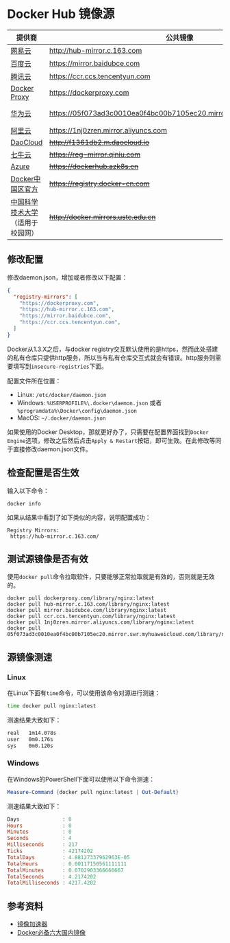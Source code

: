 # Docker Hub 镜像源

| 提供商         | 公共镜像  |私有镜像  |
|--------------|----------|----------|
|[网易云](https://sf.163.com/help/documents/56918246390157312) | http://hub-mirror.c.163.com ||
|[百度云](https://cloud.baidu.com/doc/CCE/s/Yjxppt74z) | https://mirror.baidubce.com ||
|[腾讯云](https://cloud.tencent.com/document/product/1141/50332) | https://ccr.ccs.tencentyun.com ||
|[Docker Proxy](https://dockerproxy.com/docs) | https://dockerproxy.com ||
|[华为云](https://support.huaweicloud.com/topic/85789-1-H) | https://05f073ad3c0010ea0f4bc00b7105ec20.mirror.swr.myhuaweicloud.com | https://{你的ID}.mirror.swr.myhuaweicloud.com |
|[阿里云](https://cr.console.aliyun.com/) | https://1nj0zren.mirror.aliyuncs.com |http://{你的ID}.mirror.aliyuncs.com|
|[DaoCloud](https://www.daocloud.io/mirror) | ~~http://f1361db2.m.daocloud.io~~ |  |
|[七牛云](https://kirk-enterprise.github.io/hub-docs/#/user-guide/mirror) | ~~https://reg-mirror.qiniu.com~~ ||
|[Azure](https://github.com/Azure/container-service-for-azure-china/blob/master/aks/README.md#22-container-registry-proxy) | ~~https://dockerhub.azk8s.cn~~ ||
|[Docker中国区官方](https://docker-cn.com/registry-mirror) | ~~https://registry.docker-cn.com~~ ||
|[中国科学技术大学](https://mirrors.ustc.edu.cn/help/dockerhub.html)（适用于校园网） | ~~http://docker.mirrors.ustc.edu.cn~~ ||

## 修改配置

修改daemon.json，增加或者修改以下配置：

```json
{
  "registry-mirrors": [
    "https://dockerproxy.com",
    "https://hub-mirror.c.163.com",
    "https://mirror.baidubce.com",
    "https://ccr.ccs.tencentyun.com",
  ]
}
```

Docker从1.3.X之后，与docker registry交互默认使用的是https，然而此处搭建的私有仓库只提供http服务，所以当与私有仓库交互式就会有错误。http服务则需要填写到`insecure-registries`下面。

配置文件所在位置：

- Linux: `/etc/docker/daemon.json`
- Windows: `%USERPROFILE%\.docker\daemon.json` 或者 `%programdata%\Docker\config\daemon.json`
- MacOS: `~/.docker/daemon.json`

如果使用的Docker Desktop，那就更好办了，只需要在配置界面找到`Docker Engine`选项，修改之后然后点击`Apply & Restart`按钮，即可生效。在此修改等同于直接修改daemon.json文件。

## 检查配置是否生效

输入以下命令：

```shell
docker info
```

如果从结果中看到了如下类似的内容，说明配置成功：

```shell
Registry Mirrors:
 https://hub-mirror.c.163.com/
```

## 测试源镜像是否有效

使用`docker pull`命令拉取软件，只要能够正常拉取就是有效的，否则就是无效的。

```shell
docker pull dockerproxy.com/library/nginx:latest
docker pull hub-mirror.c.163.com/library/nginx:latest
docker pull mirror.baidubce.com/library/nginx:latest
docker pull ccr.ccs.tencentyun.com/library/nginx:latest
docker pull 1nj0zren.mirror.aliyuncs.com/library/nginx:latest
docker pull 05f073ad3c0010ea0f4bc00b7105ec20.mirror.swr.myhuaweicloud.com/library/nginx:latest
```

## 源镜像测速

### Linux

在Linux下面有`time`命令，可以使用该命令对源进行测速：

```bash
time docker pull nginx:latest
```

测速结果大致如下：

```bash
real   1m14.078s
user   0m0.176s
sys    0m0.120s
```

### Windows

在Windows的PowerShell下面可以使用以下命令测速：

```powershell
Measure-Command {docker pull nginx:latest | Out-Default}
```

测速结果大致如下：

```powershell
Days              : 0
Hours             : 0
Minutes           : 0
Seconds           : 4
Milliseconds      : 217
Ticks             : 42174202
TotalDays         : 4.88127337962963E-05
TotalHours        : 0.00117150561111111
TotalMinutes      : 0.0702903366666667
TotalSeconds      : 4.2174202
TotalMilliseconds : 4217.4202
```

## 参考资料

- [镜像加速器](https://yeasy.gitbook.io/docker_practice/install/mirror)
- [Docker必备六大国内镜像](https://segmentfault.com/a/1190000023117518)
